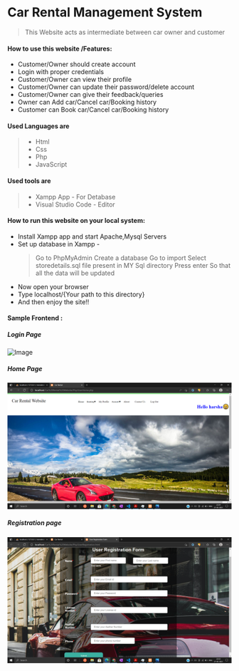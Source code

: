 # Car Rental Management System

> This  Website acts as intermediate between car owner and customer 

#### How to use this website /Features:
* Customer/Owner should  create account
* Login with proper credentials
* Customer/Owner can view their profile
* Customer/Owner can update their password/delete account
* Customer/Owner can give their feedback/queries
* Owner can Add car/Cancel car/Booking history
* Customer can Book car/Cancel car/Booking history


#### Used Languages are 
> * Html 
> * Css
> * Php
> * JavaScript

#### Used tools are 
> * Xampp App           - For Detabase
> * Visual Studio Code  - Editor

#### How to run this  website on your local system:

* Install Xampp app and start Apache,Mysql Servers
* Set up database in Xampp -
    > Go to PhpMyAdmin 
    > Create a database
    > Go to import
    > Select storedetails.sql file present in MY Sql directory
    > Press enter So that all the data will be updated
* Now open your browser 
* Type localhost/{Your path to this directory}
* And then enjoy the site!!

#### Sample Frontend :

##### Login Page
![Image](https://github.com/manikanta2901/Car-Rental-Management-System/blob/master/Sample/Login.png)

##### Home Page
![Image](./Sample/UserHome.png)

##### Registration page
![Image](./Sample/Registration.png)